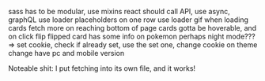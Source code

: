 sass has to be modular, use mixins
react should call API, use async, graphQL
use loader placeholders on one row
use loader gif when loading cards
fetch more on reaching bottom of page
cards gotta be hoverable, and on click flip
flipped card has some info on pokemon
perhaps night mode??? => set cookie, check if already set, use the set one, change cookie on theme change
have pc and mobile version

Noteable shit:
I put fetching into its own file, and it works!

